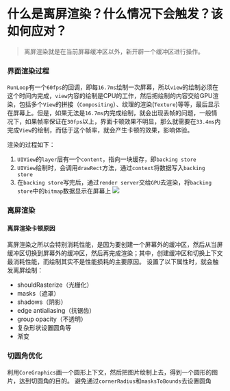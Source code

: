 # 什么是离屏渲染？什么情况下会触发？该如何应对？
> 离屏渲染就是在当前屏幕缓冲区以外，新开辟一个缓冲区进行操作。

### 界面渲染过程
`RunLoop`有一个`60fps`的回调，即每`16.7ms`绘制一次屏幕，所以`view`的绘制必须在这个时间内完成，`view`内容的绘制是CPU的工作，然后把绘制的内容交给GPU渲染，包括多个`View`的拼接（`Compositing`）、纹理的渲染(`Texture`)等等，最后显示在屏幕上。但是，如果无法是`16.7ms`内完成绘制，就会出现丢帧的问题，一般情况下，如果帧率保证在`30fps`以上，界面卡顿效果不明显，那么就需要在`33.4ms`内完成`View`的绘制，而低于这个帧率，就会产生卡顿的效果，影响体验。

渲染的过程如下：

1. `UIView`的`layer`层有一个`content`，指向一块缓存，即`backing store`
2. `UIView`绘制时，会调用`drawRect`方法，通过`context`将数据写入`backing store`
3. 在`backing store`写完后，通过`render server`交给`GPU`去渲染，将`backing store`中的`bitmap`数据显示在屏幕上
![](https://upload-images.jianshu.io/upload_images/1840444-81694ec756e362e5.jpg?imageMogr2/auto-orient/strip%7CimageView2/2/w/1240)

### 离屏渲染
#### 离屏渲染卡顿原因
离屏渲染之所以会特别消耗性能，是因为要创建一个屏幕外的缓冲区，然后从当屏缓冲区切换到屏幕外的缓冲区，然后再完成渲染；其中，创建缓冲区和切换上下文最消耗性能，而绘制其实不是性能损耗的主要原因。
设置了以下属性时，就会触发离屏绘制：

* shouldRasterize（光栅化）
* masks（遮罩）
* shadows（阴影）
* edge antialiasing（抗锯齿）
* group opacity（不透明）
* 复杂形状设置圆角等
* 渐变

### 切圆角优化
利用`CoreGraphics`画一个圆形上下文，然后把图片绘制上去，得到一个圆形的图片，达到切圆角的目的。
避免通过`cornerRadius`和`masksToBounds`去设置圆角

